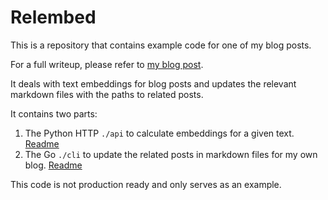 # Relembed 

This is a repository that contains example code for one of my blog posts.

For a full writeup, please refer to [my blog post](https://dizzy.zone/2024/12/02/ML-for-related-posts-on-Hugo/).

It deals with text embeddings for blog posts and updates the relevant markdown files with the paths to related posts.

It contains two parts:

1) The Python HTTP `./api` to calculate embeddings for a given text. [Readme](./api/README.md)
2) The Go `./cli` to update the related posts in markdown files for my own blog. [Readme](./cli/README.md)

This code is not production ready and only serves as an example.

